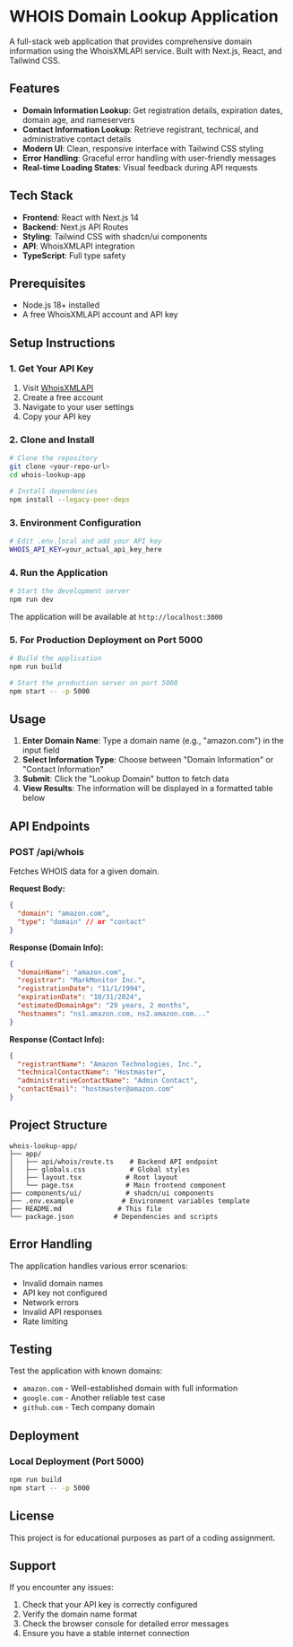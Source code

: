 # WHOIS Domain Lookup Application

A full-stack web application that provides comprehensive domain information using the WhoisXMLAPI service. Built with Next.js, React, and Tailwind CSS.

## Features

- **Domain Information Lookup**: Get registration details, expiration dates, domain age, and nameservers
- **Contact Information Lookup**: Retrieve registrant, technical, and administrative contact details
- **Modern UI**: Clean, responsive interface with Tailwind CSS styling
- **Error Handling**: Graceful error handling with user-friendly messages
- **Real-time Loading States**: Visual feedback during API requests

## Tech Stack

- **Frontend**: React with Next.js 14
- **Backend**: Next.js API Routes
- **Styling**: Tailwind CSS with shadcn/ui components
- **API**: WhoisXMLAPI integration
- **TypeScript**: Full type safety

## Prerequisites

- Node.js 18+ installed
- A free WhoisXMLAPI account and API key

## Setup Instructions

### 1. Get Your API Key

1. Visit [WhoisXMLAPI](https://whois.whoisxmlapi.com/)
2. Create a free account
3. Navigate to your user settings
4. Copy your API key

### 2. Clone and Install

```bash
# Clone the repository
git clone <your-repo-url>
cd whois-lookup-app

# Install dependencies
npm install --legacy-peer-deps
```

### 3. Environment Configuration

```bash
# Edit .env.local and add your API key
WHOIS_API_KEY=your_actual_api_key_here
```

### 4. Run the Application

```bash
# Start the development server
npm run dev
```

The application will be available at `http://localhost:3000`

### 5. For Production Deployment on Port 5000

```bash
# Build the application
npm run build

# Start the production server on port 5000
npm start -- -p 5000
```

## Usage

1. **Enter Domain Name**: Type a domain name (e.g., "amazon.com") in the input field
2. **Select Information Type**: Choose between "Domain Information" or "Contact Information"
3. **Submit**: Click the "Lookup Domain" button to fetch data
4. **View Results**: The information will be displayed in a formatted table below

## API Endpoints

### POST /api/whois

Fetches WHOIS data for a given domain.

**Request Body:**
```json
{
  "domain": "amazon.com",
  "type": "domain" // or "contact"
}
```

**Response (Domain Info):**
```json
{
  "domainName": "amazon.com",
  "registrar": "MarkMonitor Inc.",
  "registrationDate": "11/1/1994",
  "expirationDate": "10/31/2024",
  "estimatedDomainAge": "29 years, 2 months",
  "hostnames": "ns1.amazon.com, ns2.amazon.com..."
}
```

**Response (Contact Info):**
```json
{
  "registrantName": "Amazon Technologies, Inc.",
  "technicalContactName": "Hostmaster",
  "administrativeContactName": "Admin Contact",
  "contactEmail": "hostmaster@amazon.com"
}
```

## Project Structure

```
whois-lookup-app/
├── app/
│   ├── api/whois/route.ts    # Backend API endpoint
│   ├── globals.css           # Global styles
│   ├── layout.tsx           # Root layout
│   └── page.tsx             # Main frontend component
├── components/ui/           # shadcn/ui components
├── .env.example            # Environment variables template
├── README.md              # This file
└── package.json          # Dependencies and scripts
```

## Error Handling

The application handles various error scenarios:

- Invalid domain names
- API key not configured
- Network errors
- Invalid API responses
- Rate limiting

## Testing

Test the application with known domains:
- `amazon.com` - Well-established domain with full information
- `google.com` - Another reliable test case
- `github.com` - Tech company domain

## Deployment

### Local Deployment (Port 5000)

```bash
npm run build
npm start -- -p 5000
```

## License

This project is for educational purposes as part of a coding assignment.

## Support

If you encounter any issues:
1. Check that your API key is correctly configured
2. Verify the domain name format
3. Check the browser console for detailed error messages
4. Ensure you have a stable internet connection
